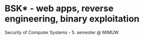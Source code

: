 # BSK* - web apps, reverse engineering, binary exploitation
Security of Computer Systems - 5. semester @ MIMUW
